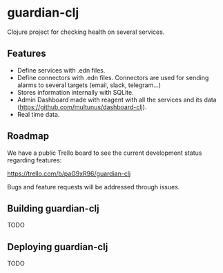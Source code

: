 # guardian-clj

Clojure project for checking health on several services.

## Features

* Define services with .edn files.
* Define connectors with .edn files. Connectors are used for sending alarms to several targets (email, slack, telegram...)
* Stores information internally with SQLite.
* Admin Dashboard made with reagent with all the services and its data (https://github.com/multunus/dashboard-clj).
* Real time data.

## Roadmap

We have a public Trello board to see the current development status regarding features:

https://trello.com/b/paG9xR96/guardian-clj

Bugs and feature requests will be addressed through issues.

## Building guardian-clj

TODO

## Deploying guardian-clj

TODO
